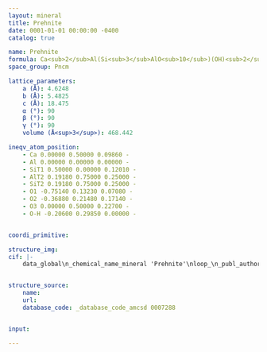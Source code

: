 ```yaml
---
layout: mineral
title: Prehnite
date: 0001-01-01 00:00:00 -0400
catalog: true

name: Prehnite
formula: Ca<sub>2</sub>Al(Si<sub>3</sub>AlO<sub>10</sub>)(OH)<sub>2</sub>
space_group: Pncm

lattice_parameters:
    a (Å): 4.6248
    b (Å): 5.4825
    c (Å): 18.475
    α (°): 90
    β (°): 90
    γ (°): 90
    volume (Å<sup>3</sup>): 468.442

ineqv_atom_position: 
    - Ca 0.00000 0.50000 0.09860 -
    - Al 0.00000 0.00000 0.00000 -
    - SiT1 0.50000 0.00000 0.12010 -
    - AlT2 0.19180 0.75000 0.25000 -
    - SiT2 0.19180 0.75000 0.25000 -
    - O1 -0.75140 0.13230 0.07080 -
    - O2 -0.36880 0.21480 0.17140 -
    - O3 0.00000 0.50000 0.22700 -
    - O-H -0.20600 0.29850 0.00000 -


coordi_primitive: 

structure_img: 
cif: |-
    data_global\n_chemical_name_mineral 'Prehnite'\nloop_\n_publ_author_name\n'Detrie T A'\n'Ross N L'\n'Angel R J'\n'Gatta G D'\n_journal_name_full 'European Journal of Mineralogy'\n_journal_volume 21 \n_journal_year 2009\n_journal_page_first 561\n_journal_page_last 570\n_publ_section_title\n;\n Equation of state and structure of prehnite to 9.8 GPa\n Note- P = 0.0001 GPa\n;\n_database_code_amcsd 0007288\n_chemical_compound_source 'N'Chwaning II mine, Kuruman, South Africa'\n_chemical_formula_sum 'Ca2 Al2 Si3 O12 H2'\n_cell_length_a 4.6248\n_cell_length_b 5.4825\n_cell_length_c 18.475\n_cell_angle_alpha 90\n_cell_angle_beta 90\n_cell_angle_gamma 90\n_cell_volume 468.442\n_exptl_crystal_density_diffrn      2.924\n_symmetry_space_group_name_H-M 'P n c m'\nloop_\n_space_group_symop_operation_xyz\n  'x,y,z'\n  '-x,1/2+y,1/2+z'\n  'x,1/2-y,1/2-z'\n  'x,y,-z'\n  '-x,-y,z'\n  'x,1/2-y,1/2+z'\n  '-x,1/2+y,1/2-z'\n  '-x,-y,-z'\nloop_\n_atom_site_label\n_atom_site_fract_x\n_atom_site_fract_y\n_atom_site_fract_z\n_atom_site_occupancy\n_atom_site_U_iso_or_equiv\nCa   0.00000   0.50000   0.09860   1.00000   0.01300\nAl   0.00000   0.00000   0.00000   1.00000   0.00800\nSi   0.50000   0.00000   0.12010   1.00000   0.00700\nAl   0.19180   0.75000   0.25000   0.50000   0.00600\nSi   0.19180   0.75000   0.25000   0.50000   0.00600\nO1  -0.75140   0.13230   0.07080   1.00000   0.00800\nO2  -0.36880   0.21480   0.17140   1.00000   0.01100\nO3   0.00000   0.50000   0.22700   1.00000   0.01800\nO-H  -0.20600   0.29850   0.00000   1.00000   0.00900\n\n


structure_source: 
    name:
    url:
    database_code: _database_code_amcsd 0007288


input:

---
```

